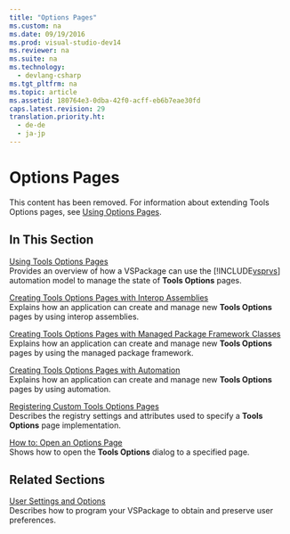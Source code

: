 ```yaml
---
title: "Options Pages"
ms.custom: na
ms.date: 09/19/2016
ms.prod: visual-studio-dev14
ms.reviewer: na
ms.suite: na
ms.technology: 
  - devlang-csharp
ms.tgt_pltfrm: na
ms.topic: article
ms.assetid: 180764e3-0dba-42f0-acff-eb6b7eae30fd
caps.latest.revision: 29
translation.priority.ht: 
  - de-de
  - ja-jp
---
```

# Options Pages
This content has been removed. For information about extending Tools Options pages, see [Using Options Pages](../Topic/Using%20Options%20Pages.md).  
  
## In This Section  
 [Using Tools Options Pages](../Topic/Using%20Options%20Pages.md)  
 Provides an overview of how a VSPackage can use the [!INCLUDE[vsprvs](../vs140/includes/vsprvs_md.md)] automation model to manage the state of **Tools Options** pages.  
  
 [Creating Tools Options Pages with Interop Assemblies](../Topic/Creating%20Options%20Pages%20By%20Using%20Interop%20Assemblies.md)  
 Explains how an application can create and manage new **Tools Options** pages by using interop assemblies.  
  
 [Creating Tools Options Pages with Managed Package Framework Classes](../Topic/Creating%20Options%20Pages.md)  
 Explains how an application can create and manage new **Tools Options** pages by using the managed package framework.  
  
 [Creating Tools Options Pages with Automation](../Topic/Creating%20Options%20Pages%20By%20Using%20Automation.md)  
 Explains how an application can create and manage new **Tools Options** pages by using automation.  
  
 [Registering Custom Tools Options Pages](../Topic/Registering%20Custom%20Options%20Pages.md)  
 Describes the registry settings and attributes used to specify a **Tools Options** page implementation.  
  
 [How to: Open an Options Page](../Topic/Opening%20an%20Options%20Page.md)  
 Shows how to open the **Tools Options** dialog to a specified page.  
  
## Related Sections  
 [User Settings and Options](../vs140/Extending-User-Settings-and-Options.md)  
 Describes how to program your VSPackage to obtain and preserve user preferences.